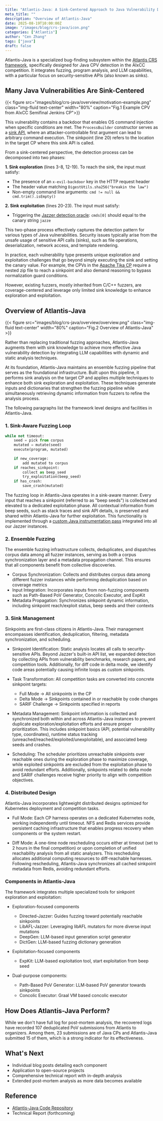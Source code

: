 ```yaml
---
title: "Atlantis-Java: A Sink-Centered Approach to Java Vulnerability Detection"
meta_title: ""
description: "Overview of Atlantis-Java"
date: 2025-08-19T10:00:00Z
image: "/images/blog/crs-java/icon.png"
categories: ["Atlantis"]
author: "Cen Zhang"
tags: ["java"]
draft: false
---
```


Atlantis-Java is a specialized bug-finding subsystem within the [Atlantis CRS framework](https://team-atlanta.github.io/blog/post-atl-infra/), specifically designed for Java CPV detection in the AIxCC competition.
It integrates fuzzing, program analysis, and LLM capabilities, with a particular focus on security-sensitive APIs (also known as sinks).

## Many Java Vulnerabilities Are Sink-Centered

{{< figure src="images/blog/crs-java/overview/motivation-example.png" class="img-fluid text-center" width="80%" caption="Fig.1 Example CPV from AIxCC Semifinal Jenkins CP">}}

This vulnerability contains a backdoor that enables OS command injection when specific conditions are met.
The `ProcessBuilder` constructor serves as a [sink API](https://github.com/github/codeql/blob/963e02864515b3f09fbd1c53e04ab0c4499c0351/java/ql/lib/ext/java.lang.model.yml#L15), where an attacker-controllable first argument can lead to arbitrary command execution.
The sinkpoint (line 20) refers to the location in the target CP where this sink API is called.

From a sink-centered perspective, the detection process can be decomposed into two phases:

**1. Sink exploration** (lines 3-8, 12-19). To reach the sink, the input must satisfy:
- The presence of an `x-evil-backdoor` key in the HTTP request header
- The header value matching `DigestUtils.sha256("breakin the law")`
- Non-empty command line arguments: `cmd != null && cmd.trim().isEmpty()`

**2. Sink exploitation** (lines 20-23). The input must satisfy:
- Triggering the [Jazzer detection oracle](https://github.com/aixcc-finals/jazzer-aixcc/blob/43791565a765b854b537d878c9cab757ff1f2140/sanitizers/src/main/java/com/code_intelligence/jazzer/sanitizers/OsCommandInjection.java#L62): `cmds[0]` should equal to the canary string `jazze`

This two-phase process effectively captures the detection pattern for various types of Java vulnerabilities.
Security issues typically arise from the unsafe usage of sensitive API calls (sinks), such as file operations, deserialization, network access, and template rendering.

In practice, each vulnerability type presents unique exploration and exploitation challenges that go beyond simply executing the sink and setting the canary value.
For example, the CPVs in the [Apache Tika CP](https://aicyberchallenge.com/asc-challenge-project-development/) require a nested zip file to reach a sinkpoint and also demand reasoning to bypass normalization guard conditions.

However, existing fuzzers, mostly inherited from C/C++ fuzzers, are coverage-centered and leverage only limited sink knowledge to enhance exploration and exploitation.

## Overview of Atlantis-Java

{{< figure src="images/blog/crs-java/overview/overview.png" class="img-fluid text-center" width="80%" caption="Fig.2 Overview of Atlantis-Java" >}}

Rather than replacing traditional fuzzing approaches, Atlantis-Java augments them with sink knowledge to achieve more effective Java vulnerability detection by integrating LLM capabilities with dynamic and static analysis techniques.

At its foundation, Atlantis-Java maintains an ensemble fuzzing pipeline that serves as the foundational infrastructure.
Built upon this pipeline, it performs sink analysis on the target CP and applies multiple techniques to enhance both sink exploration and exploitation.
These techniques generate inputs and dictionaries that strengthen the fuzzing pipeline while simultaneously retrieving dynamic information from fuzzers to refine the analysis process.

The following paragraphs list the framework level designs and facilities in Atlantis-Java.

### 1. Sink-Aware Fuzzing Loop

```python
while not timeout:
    seed = pick from corpus
    mutated = mutate(seed)
    execute(program, mutated)
    
    if new_coverage:
        add mutated to corpus
    if reaches_sinkpoint:
        collect as beep_seed
        try_exploitation(beep_seed)
    if has_crash:
        save_crash(mutated)
```

The fuzzing loop in Atlantis-Java operates in a sink-aware manner.
Every input that reaches a sinkpoint (referred to as "beep seeds") is collected and elevated to a dedicated exploitation phase.
All contextual information from beep seeds, such as stack traces and sink API details, is preserved and shared within Atlantis-Java for further exploitation.
This functionality is implemented through a [custom Java instrumentation pass](https://github.com/Team-Atlanta/aixcc-afc-atlantis/blob/main/example-crs-webservice/crs-java/crs/fuzzers/atl-jazzer/src/main/java/com/code_intelligence/jazzer/instrumentor/CodeMarkerInstrumentor.kt) integrated into all our Jazzer instances.

### 2. Ensemble Fuzzing

The ensemble fuzzing infrastructure collects, deduplicates, and dispatches corpus data among all fuzzer instances, serving as both a corpus synchronization layer and a metadata propagation channel.
This ensures that all components benefit from collective discoveries.

- Corpus Synchronization: Collects and distributes corpus data among different fuzzer instances while performing deduplication based on coverage metrics
- Input Integration: Incorporates inputs from non-fuzzing components such as Path-Based PoV Generator, Concolic Executor, and ExpKit
- Metadata Propagation: Synchronizes sinkpoint dynamic information, including sinkpoint reach/exploit status, beep seeds and their contexts

### 3. Sink Management

Sinkpoints are first-class citizens in Atlantis-Java.
Their management encompasses identification, deduplication, filtering, metadata synchronization, and scheduling.

- Sinkpoint Identification:
Static analysis locates all calls to security-sensitive APIs.
Beyond Jazzer's built-in API list, we expanded detection by collecting APIs from vulnerability benchmarks, research papers, and competition tools.
Additionally, for diff code in delta mode, we identify code areas potentially causing infinite loops as custom sinkpoints.

- Task Transformation:
All competition tasks are converted into concrete sinkpoint targets:
  - Full Mode → All sinkpoints in the CP
  - Delta Mode → Sinkpoints contained in or reachable by code changes
  - SARIF Challenge → Sinkpoints specified in reports

- Metadata Management:
Sinkpoint information is collected and synchronized both within and across Atlantis-Java instances to prevent duplicate exploration/exploitation efforts and ensure proper prioritization.
This includes sinkpoint basics (API, potential vulnerability type, coordinates), runtime status tracking (unreached/reached/exploited/unexploitable), and associated beep seeds and crashes.

- Scheduling:
The scheduler prioritizes unreachable sinkpoints over reachable ones during the exploration phase to maximize coverage, while exploited sinkpoints are excluded from the exploitation phase to avoid redundant efforts.
Additionally, sinkpoints related to delta mode and SARIF challenges receive higher priority to align with competition objectives.

### 4. Distributed Design

Atlantis-Java incorporates lightweight distributed designs optimized for Kubernetes deployment and competition tasks.

- Full Mode:
Each CP harness operates on a dedicated Kubernetes node, working independently until timeout.
NFS and Redis services provide persistent caching infrastructure that enables progress recovery when components or the system restart.

- Diff Mode:
A one-time node rescheduling occurs either at timeout (set to 2 hours in the final competition) or upon completion of unified reachability analysis from all static analyzers.
This rescheduling allocates additional computing resources to diff-reachable harnesses.
Following rescheduling, Atlantis-Java synchronizes all cached sinkpoint metadata from Redis, avoiding redundant efforts.

### Components in Atlantis-Java 

The framework integrates multiple specialized tools for sinkpoint exploration and exploitation:

- Exploration-focused components
  - Directed-Jazzer: Guides fuzzing toward potentially reachable sinkpoints
  - LibAFL-Jazzer: Leveraging libAFL mutators for more diverse input mutations
  - DeepGen: LLM-based input generation script generator
  - DictGen: LLM-based fuzzing dictionary generation

- Exploitation-focused components
  - ExpKit: LLM-based exploitation tool, start exploitation from beep seed

- Dual-purpose components:
  - Path-Based PoV Generator: LLM-based PoV generator towards sinkpoints
  - Concolic Executor: Graal VM based concolic executor

## How Does Atlantis-Java Perform?

While we don't have full log for post-mortem analysis, the recovered logs have recorded 107 deduplicated PoV submissions from Atlantis to organizers.
Among them, 23 submissions are of Java CPs and Atlantis-Java submitted 15 of them, which is a strong indicator for its effectiveness.

## What's Next

- Individual blog posts detailing each component
- Application to open-source projects
- Comprehensive technical report with in-depth analysis
- Extended post-mortem analysis as more data becomes available

## Reference

- [Atlantis-Java Code Repository](https://github.com/Team-Atlanta/aixcc-afc-atlantis/tree/main/example-crs-webservice/crs-java)
- Technical Report (forthcoming)
